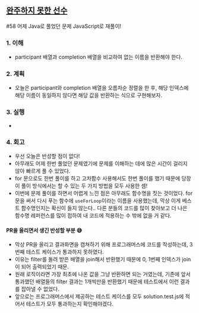 ## [완주하지 못한 선수](https://school.programmers.co.kr/learn/courses/30/lessons/42576?language=javascript)

#58 어제 Java로 풀었던 문제 JavaScript로 재풀이!

### 1. 이해

- participant 배열과 completion 배열을 비교하여 없는 이름을 반환해야 한다.

### 2. 계획

- 오늘은 participant와 completion 배열을 오름차순 정렬을 한 후, 해당 인덱스에 해당 이름이 동일하지 않다면 해당 값을 반환하는 식으로 구현해보자.

### 3. 실행

-

### 4. 회고

- 우선 오늘은 반성할 점이 없다!
- 아무래도 어제 한번 풀었던 문제였기에 문제를 이해하는 데에 많은 시간이 걸리지 않아 빠르게 풀 수 있었다.
- for 문으로도 한번 풀이를 하고 고차함수 사용해서도 한번 풀이를 했기 때문에 당장 이 풀이 방식에서는 할 수 있는 두 가지 방법을 모두 사용한 셈!
- 이번에 문제 풀이를 하면서 어렵게 느낀 점은 아무래도 함수명을 짓는 것이었다. for문을 써서 다시 푸는 함수에 `useForLoop`이라는 이름을 사용했는데, 막상 이게 베스트 함수명인지는 확신이 들지 않는다.. 다른 분들의 코드를 많이 찾아보고 더 나은 함수명 레퍼런스를 많이 접하여 내 코드에 적용하는 수 밖에 없을 거 같다.

#### PR을 올리면서 생긴 반성할 부분 😅

- 막상 PR을 올리고 결과화면을 캡쳐하기 위해 프로그래머스에 코드를 작성하는데, 3번째 테스트 케이스가 통과하지 못하였다.
- 이유는 filter를 돌려 받은 배열을 join해서 반환했기 때문에 0, 1번째 인덱스가 join이 되어 출력되었기 때문.
- 원래 로직이라면 가장 최초에 나온 값을 그냥 반환하면 되는 거였는데, 기존에 앞서 통과했던 배열들의 filter 결과는 1개씩만을 반환했기 때문에 테스트에서 이런 결과를 잡아낼 수 없었다.
- 앞으로는 프로그래머스에서 제공하는 테스트 케이스를 모두 solution.test.js에 적어서 테스트가 모두 통과하는지 확인해야겠다.
